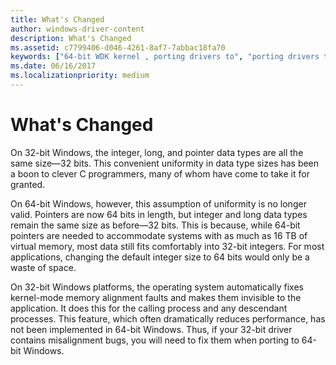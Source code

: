 ```yaml
---
title: What's Changed
author: windows-driver-content
description: What's Changed
ms.assetid: c7799406-d046-4261-8af7-7abbac18fa70
keywords: ["64-bit WDK kernel , porting drivers to", "porting drivers to 64-bit Windows", "64-bit pointers WDK kernel", "integer size WDK 64-bit", "data types WDK 64-bit", "64-bit WDK kernel , what's changed"]
ms.date: 06/16/2017
ms.localizationpriority: medium
---
```


# What's Changed





On 32-bit Windows, the integer, long, and pointer data types are all the same size—32 bits. This convenient uniformity in data type sizes has been a boon to clever C programmers, many of whom have come to take it for granted.

On 64-bit Windows, however, this assumption of uniformity is no longer valid. Pointers are now 64 bits in length, but integer and long data types remain the same size as before—32 bits. This is because, while 64-bit pointers are needed to accommodate systems with as much as 16 TB of virtual memory, most data still fits comfortably into 32-bit integers. For most applications, changing the default integer size to 64 bits would only be a waste of space.

On 32-bit Windows platforms, the operating system automatically fixes kernel-mode memory alignment faults and makes them invisible to the application. It does this for the calling process and any descendant processes. This feature, which often dramatically reduces performance, has not been implemented in 64-bit Windows. Thus, if your 32-bit driver contains misalignment bugs, you will need to fix them when porting to 64-bit Windows.

 

 




